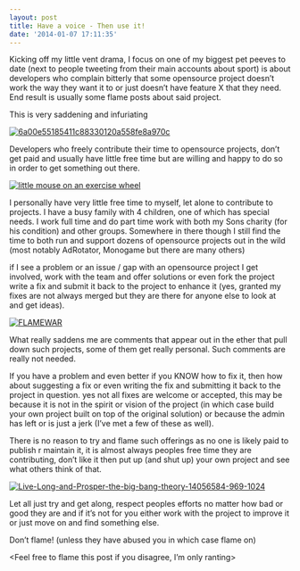 ```yaml
---
layout: post
title: Have a voice - Then use it!
date: '2014-01-07 17:11:35'
---
```


Kicking off my little vent drama, I focus on one of my biggest pet peeves to date (next to people tweeting from their main accounts about sport) is about developers who complain bitterly that some opensource project doesn’t work the way they want it to or just doesn’t have feature X that they need.  End result is usually some flame posts about said project.

This is very saddening and infuriating

[![6a00e55185411c88330120a558fe8a970c](/Images/wordpress/2014/01/6a00e55185411c88330120a558fe8a970c-300x174.jpg)](/Images/wordpress/2014/01/6a00e55185411c88330120a558fe8a970c.jpg)

Developers who freely contribute their time to opensource projects, don’t get paid and usually have little free time but are willing and happy to do so in order to get something out there.

[![little mouse on an exercise wheel](/Images/wordpress/2014/01/Hamster-wheel-300x300.jpg)](/Images/wordpress/2014/01/Hamster-wheel.jpg)

I personally have very little free time to myself, let alone to contribute to projects.  I have a busy family with 4 children, one of which has special needs. I work full time and do part time work with both my Sons charity (for his condition) and other groups. Somewhere in there though I still find the time to both run and support dozens of opensource projects out in the wild (most notably AdRotator, Monogame but there are many others)

if I see a problem or an issue / gap with an opensource project I get involved, work with the team and offer solutions or even fork the project write a fix and submit it back to the project to enhance it (yes, granted my fixes are not always merged but they are there for anyone else to look at and get ideas).

[![FLAMEWAR](/Images/wordpress/2014/01/FLAMEWAR-240x300.gif)](/Images/wordpress/2014/01/FLAMEWAR.gif)

What really saddens me are comments that appear out in the ether that pull down such projects, some of them get really personal.  Such comments are really not needed.

If you have a problem and even better if you KNOW how to fix it, then how about suggesting a fix or even writing the fix and submitting it back to the project in question.  yes not all fixes are welcome or accepted, this may be because it is not in the spirit or vision of the project (in which case build your own project built on top of the original solution) or because the admin has left or is just a jerk (I’ve met a few of these as well).

There is no reason to try and flame such offerings as no one is likely paid to publish r maintain it, it is almost always peoples free time they are contributing, don’t like it then put up (and shut up) your own project and see what others think of that.

[![Live-Long-and-Prosper-the-big-bang-theory-14056584-969-1024](/Images/wordpress/2014/01/Live-Long-and-Prosper-the-big-bang-theory-14056584-969-1024-283x300.jpg)](/Images/wordpress/2014/01/Live-Long-and-Prosper-the-big-bang-theory-14056584-969-1024.jpg)

Let all just try and get along, respect peoples efforts no matter how bad or good they are and if it’s not for you either work with the project to improve it or just move on and find something else.

Don’t flame! (unless they have abused you in which case flame on)

\<Feel free to flame this post if you disagree, I’m only ranting\>

